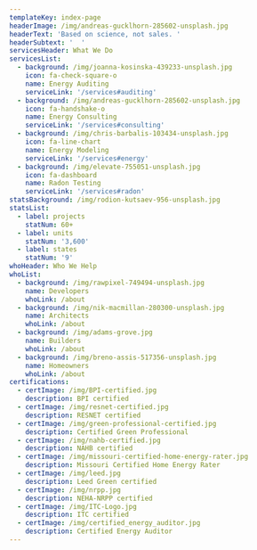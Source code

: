 ```yaml
---
templateKey: index-page
headerImage: /img/andreas-gucklhorn-285602-unsplash.jpg
headerText: 'Based on science, not sales. '
headerSubtext: '  '
servicesHeader: What We Do
servicesList:
  - background: /img/joanna-kosinska-439233-unsplash.jpg
    icon: fa-check-square-o
    name: Energy Auditing
    serviceLink: '/services#auditing'
  - background: /img/andreas-gucklhorn-285602-unsplash.jpg
    icon: fa-handshake-o
    name: Energy Consulting
    serviceLink: '/services#consulting'
  - background: /img/chris-barbalis-103434-unsplash.jpg
    icon: fa-line-chart
    name: Energy Modeling
    serviceLink: '/services#energy'
  - background: /img/elevate-755051-unsplash.jpg
    icon: fa-dashboard
    name: Radon Testing
    serviceLink: '/services#radon'
statsBackground: /img/rodion-kutsaev-956-unsplash.jpg
statsList:
  - label: projects
    statNum: 60+
  - label: units
    statNum: '3,600'
  - label: states
    statNum: '9'
whoHeader: Who We Help
whoList:
  - background: /img/rawpixel-749494-unsplash.jpg
    name: Developers
    whoLink: /about
  - background: /img/nik-macmillan-280300-unsplash.jpg
    name: Architects
    whoLink: /about
  - background: /img/adams-grove.jpg
    name: Builders
    whoLink: /about
  - background: /img/breno-assis-517356-unsplash.jpg
    name: Homeowners
    whoLink: /about
certifications:
  - certImage: /img/BPI-certified.jpg
    description: BPI certified
  - certImage: /img/resnet-certified.jpg
    description: RESNET certified
  - certImage: /img/green-professional-certified.jpg
    description: Certified Green Professional
  - certImage: /img/nahb-certified.jpg
    description: NAHB certified
  - certImage: /img/missouri-certified-home-energy-rater.jpg
    description: Missouri Certified Home Energy Rater
  - certImage: /img/leed.jpg
    description: Leed Green certified
  - certImage: /img/nrpp.jpg
    description: NEHA-NRPP certified
  - certImage: /img/ITC-Logo.jpg
    description: ITC certified
  - certImage: /img/certified_energy_auditor.jpg
    description: Certified Energy Auditor
---
```


